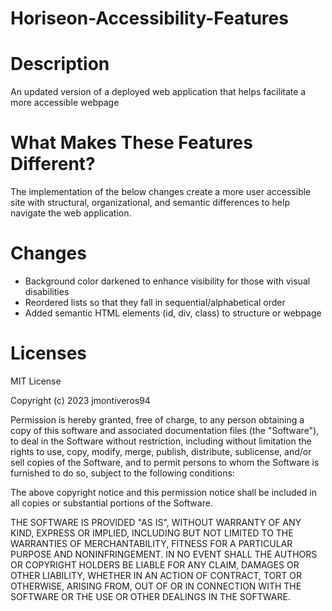 # Horiseon-Accessibility-Features

# Description
An updated version of a deployed web application that helps facilitate a more accessible webpage
# What Makes These Features Different?
The implementation of the below changes create a more user accessible site with structural, organizational, and semantic differences to help navigate the web application.

# Changes 
* Background color darkened to enhance visibility for those with visual disabilities
* Reordered lists so that they fall in sequential/alphabetical order 
* Added semantic HTML elements (id, div, class) to structure or webpage

# Licenses
MIT License

Copyright (c) 2023 jmontiveros94

Permission is hereby granted, free of charge, to any person obtaining a copy
of this software and associated documentation files (the "Software"), to deal
in the Software without restriction, including without limitation the rights
to use, copy, modify, merge, publish, distribute, sublicense, and/or sell
copies of the Software, and to permit persons to whom the Software is
furnished to do so, subject to the following conditions:

The above copyright notice and this permission notice shall be included in all
copies or substantial portions of the Software.

THE SOFTWARE IS PROVIDED "AS IS", WITHOUT WARRANTY OF ANY KIND, EXPRESS OR
IMPLIED, INCLUDING BUT NOT LIMITED TO THE WARRANTIES OF MERCHANTABILITY,
FITNESS FOR A PARTICULAR PURPOSE AND NONINFRINGEMENT. IN NO EVENT SHALL THE
AUTHORS OR COPYRIGHT HOLDERS BE LIABLE FOR ANY CLAIM, DAMAGES OR OTHER
LIABILITY, WHETHER IN AN ACTION OF CONTRACT, TORT OR OTHERWISE, ARISING FROM,
OUT OF OR IN CONNECTION WITH THE SOFTWARE OR THE USE OR OTHER DEALINGS IN THE
SOFTWARE.



